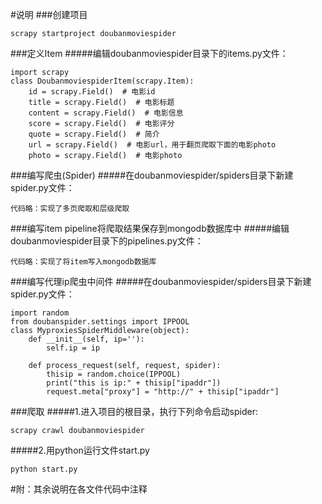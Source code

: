 #说明
###创建项目
```
scrapy startproject doubanmoviespider
```
###定义Item
#####编辑doubanmoviespider目录下的items.py文件：
```
import scrapy
class DoubanmoviespiderItem(scrapy.Item):
    id = scrapy.Field()  # 电影id
    title = scrapy.Field()  # 电影标题
    content = scrapy.Field()  # 电影信息
    score = scrapy.Field()  # 电影评分
    quote = scrapy.Field()  # 简介
    url = scrapy.Field()  # 电影url，用于翻页爬取下面的电影photo
    photo = scrapy.Field()  # 电影photo
```
###编写爬虫(Spider)
#####在doubanmoviespider/spiders目录下新建spider.py文件：
```
代码略：实现了多页爬取和层级爬取
```
###编写item pipeline将爬取结果保存到mongodb数据库中
#####编辑doubanmoviespider目录下的pipelines.py文件：
```
代码略：实现了将item写入mongodb数据库
```
###编写代理ip爬虫中间件
#####在doubanmoviespider/spiders目录下新建spider.py文件：
```
import random
from doubanspider.settings import IPPOOL
class MyproxiesSpiderMiddleware(object):
    def __init__(self, ip=''):
        self.ip = ip

    def process_request(self, request, spider):
        thisip = random.choice(IPPOOL)
        print("this is ip:" + thisip["ipaddr"])
        request.meta["proxy"] = "http://" + thisip["ipaddr"]
```
###爬取
#####1.进入项目的根目录，执行下列命令启动spider:
```
scrapy crawl doubanmoviespider
```
#####2.用python运行文件start.py
```
python start.py
```



#附：其余说明在各文件代码中注释